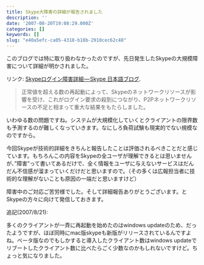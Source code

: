 ```yaml
---
title: Skype大障害の詳細が報告されました
description: ''
date: '2007-08-20T19:08:29.000Z'
categories: []
keywords: []
slug: "e40a5efc-ca05-4318-b18b-2910cec62c48"
---
```

このブログでは特に取り扱わなかったのですが、先日発生したSkypeの大規模障害について詳細が明かされました。

リンク: [Skypeログイン障害詳細 — Skype 日本語ブログ](http://share.skype.com/sites/ja/2007/08/20/what_happened_on_aug_16.html "Skypeログイン障害詳細 - Skype 日本語ブログ").

> 正常値を超える数の再起動によって、Skypeのネットワークリソースが影響を受け、これがログイン要求の殺到につながり、P2Pネットワークリソースの不足と相まって重大な結果をもたらしました。

いわゆる数の問題ですね。システムが大規模化していくとクライアントの限界数も予測するのが難しくなっていきます。なにしろ負荷試験も現実的でない規模なのですから。

今回Skypeが技術的詳細をきちんと報告したことは評価されるべきことだと感じています。もちろんこの内容をSkypeの全ユーザが理解できるとは思いませんが、”障害”って書いてあるだけで、全く情報をユーザに与えないサービスはだんだん不信感が溜まっていくだけだと思いますので。（その多くは広報担当者に技術的な理解がないことも原因の一端だと思いますけど）

障害中のご対応ご苦労様でした。そして詳細報告ありがとうございます。とSkypeの方々に向けて発信しておきます。

追記(2007/8/21):

多くのクライアントが一斉に再起動を始めたのはwindows updateのため、だったようですが、ほぼ同時にmac版skypeも新版がリリースされているんですよね。ベータ版なのでもしかすると導入したクライアント数はwindows updateでリブートしたクライアント数に比べたらごく少数なのかもしれないですけど。ちょっと気になりました。